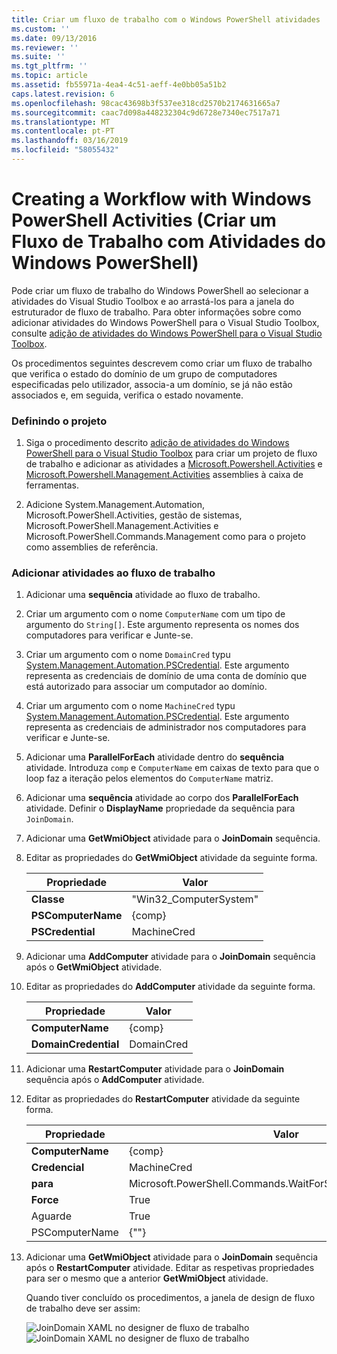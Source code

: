 ```yaml
---
title: Criar um fluxo de trabalho com o Windows PowerShell atividades | Documentos da Microsoft
ms.custom: ''
ms.date: 09/13/2016
ms.reviewer: ''
ms.suite: ''
ms.tgt_pltfrm: ''
ms.topic: article
ms.assetid: fb55971a-4ea4-4c51-aeff-4e0bb05a51b2
caps.latest.revision: 6
ms.openlocfilehash: 98cac43698b3f537ee318cd2570b2174631665a7
ms.sourcegitcommit: caac7d098a448232304c9d6728e7340ec7517a71
ms.translationtype: MT
ms.contentlocale: pt-PT
ms.lasthandoff: 03/16/2019
ms.locfileid: "58055432"
---
```

# <a name="creating-a-workflow-with-windows-powershell-activities"></a>Creating a Workflow with Windows PowerShell Activities (Criar um Fluxo de Trabalho com Atividades do Windows PowerShell)

Pode criar um fluxo de trabalho do Windows PowerShell ao selecionar a atividades do Visual Studio Toolbox e ao arrastá-los para a janela do estruturador de fluxo de trabalho. Para obter informações sobre como adicionar atividades do Windows PowerShell para o Visual Studio Toolbox, consulte [adição de atividades do Windows PowerShell para o Visual Studio Toolbox](./adding-windows-powershell-activities-to-the-visual-studio-toolbox.md).

Os procedimentos seguintes descrevem como criar um fluxo de trabalho que verifica o estado do domínio de um grupo de computadores especificadas pelo utilizador, associa-a um domínio, se já não estão associados e, em seguida, verifica o estado novamente.

### <a name="setting-up-the-project"></a>Definindo o projeto

1. Siga o procedimento descrito [adição de atividades do Windows PowerShell para o Visual Studio Toolbox](./adding-windows-powershell-activities-to-the-visual-studio-toolbox.md) para criar um projeto de fluxo de trabalho e adicionar as atividades a [Microsoft.Powershell.Activities](/dotnet/api/Microsoft.PowerShell.Activities) e [ Microsoft.Powershell.Management.Activities](/dotnet/api/Microsoft.PowerShell.Management.Activities) assemblies à caixa de ferramentas.

2. Adicione System.Management.Automation, Microsoft.PowerShell.Activities, gestão de sistemas, Microsoft.PowerShell.Management.Activities e Microsoft.PowerShell.Commands.Management como para o projeto como assemblies de referência.

### <a name="adding-activities-to-the-workflow"></a>Adicionar atividades ao fluxo de trabalho

1. Adicionar uma **sequência** atividade ao fluxo de trabalho.

2. Criar um argumento com o nome `ComputerName` com um tipo de argumento do `String[]`. Este argumento representa os nomes dos computadores para verificar e Junte-se.

3. Criar um argumento com o nome `DomainCred` typu [System.Management.Automation.PSCredential](/dotnet/api/System.Management.Automation.PSCredential). Este argumento representa as credenciais de domínio de uma conta de domínio que está autorizado para associar um computador ao domínio.

4. Criar um argumento com o nome `MachineCred` typu [System.Management.Automation.PSCredential](/dotnet/api/System.Management.Automation.PSCredential). Este argumento representa as credenciais de administrador nos computadores para verificar e Junte-se.

5. Adicionar uma **ParallelForEach** atividade dentro do **sequência** atividade. Introduza `comp` e `ComputerName` em caixas de texto para que o loop faz a iteração pelos elementos do `ComputerName` matriz.

6. Adicionar uma **sequência** atividade ao corpo dos **ParallelForEach** atividade. Definir o **DisplayName** propriedade da sequência para `JoinDomain`.

7. Adicionar uma **GetWmiObject** atividade para o **JoinDomain** sequência.

8. Editar as propriedades do **GetWmiObject** atividade da seguinte forma.

   |Propriedade|Valor|
   |--------------|-----------|
   |**Classe**|"Win32_ComputerSystem"|
   |**PSComputerName**|{comp}|
   |**PSCredential**|MachineCred|

9. Adicionar uma **AddComputer** atividade para o **JoinDomain** sequência após o **GetWmiObject** atividade.

10. Editar as propriedades do **AddComputer** atividade da seguinte forma.

    |Propriedade|Valor|
    |--------------|-----------|
    |**ComputerName**|{comp}|
    |**DomainCredential**|DomainCred|

11. Adicionar uma **RestartComputer** atividade para o **JoinDomain** sequência após o **AddComputer** atividade.

12. Editar as propriedades do **RestartComputer** atividade da seguinte forma.

    |Propriedade|Valor|
    |--------------|-----------|
    |**ComputerName**|{comp}|
    |**Credencial**|MachineCred|
    |**para**|Microsoft.PowerShell.Commands.WaitForServiceTypes.PowerShell|
    |**Force**|True|
    |Aguarde|True|
    |PSComputerName|{""}|

13. Adicionar uma **GetWmiObject** atividade para o **JoinDomain** sequência após o **RestartComputer** atividade. Editar as respetivas propriedades para ser o mesmo que a anterior **GetWmiObject** atividade.

    Quando tiver concluído os procedimentos, a janela de design de fluxo de trabalho deve ser assim:

    ![JoinDomain XAML no designer de fluxo de trabalho](../media/joindomainworkflow.png)
    ![JoinDomain XAML no designer de fluxo de trabalho](../media/joindomainworkflow.png "JoinDomainWorkflow")